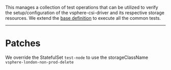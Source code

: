 This manages a collection of test operations that can be utilized to verify the setup/configuration of the vsphere-csi-driver and its respective storage resources. We extend the [base definition](/bases/vsphere-csi/vsphere-csi-test/) to execute all the common tests.

----

# Patches

We override the StatefulSet `test-node` to use the storageClassName `vsphere-london-non-prod-delete`